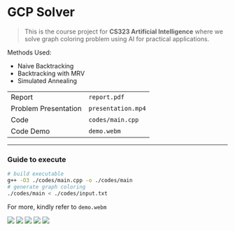 # GCP Solver

> This is the course project for **CS323 Artificial Intelligence** where we solve graph coloring problem using AI for practical applications.

Methods Used:

- Naive Backtracking
- Backtracking with MRV
- Simulated Annealing

|                      |                    |
| -------------------- | ------------------ |
| Report               | `report.pdf`       |
| Problem Presentation | `presentation.mp4` |
| Code                 | `codes/main.cpp`   |
| Code Demo            | `demo.webm`        |

---

### Guide to execute

```sh
# build executable
g++ -O3 ./codes/main.cpp -o ./codes/main
# generate graph coloring
./codes/main < ./codes/input.txt
```

For more, kindly refer to `demo.webm`

[![](https://img.shields.io/badge/Donate-Jupyter?style=for-the-badge)](https://razorpay.webug.space/kunaltawatia/ai-gcp-solver)
[![](https://img.shields.io/badge/Donate-Jupyter?style=for-the-badge)](https://razorpay.webug.space/kunaltawatia/ai-gcp-solver)
[![](https://img.shields.io/badge/Donate-Jupyter?style=for-the-badge)](https://razorpay.webug.space/kunaltawatia/ai-gcp-solver)
[![](https://img.shields.io/badge/Donate-Jupyter?style=for-the-badge)](https://razorpay.webug.space/kunaltawatia/ai-gcp-solver)
[![](https://img.shields.io/badge/Donate-Jupyter?style=for-the-badge)](https://razorpay.webug.space/kunaltawatia/ai-gcp-solver)